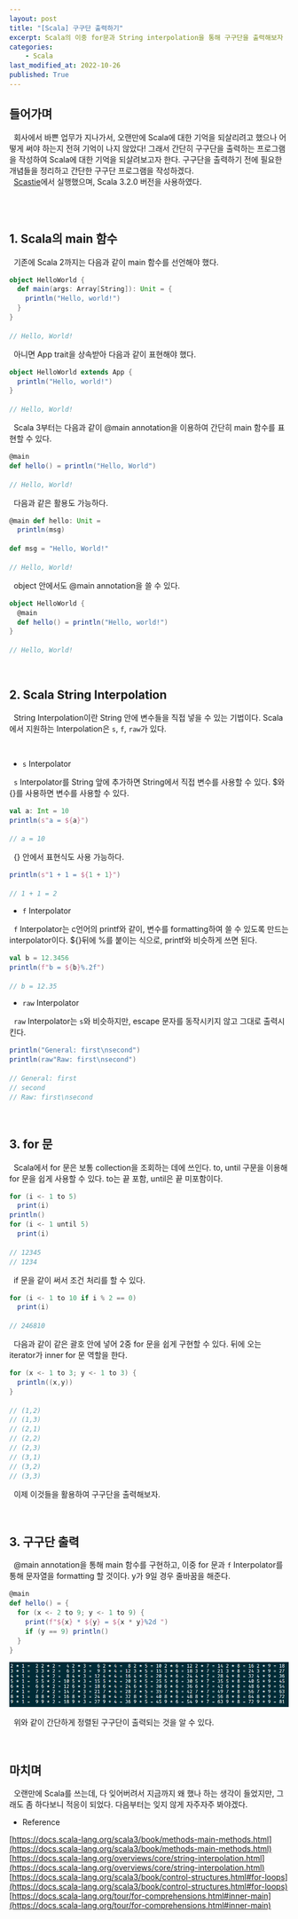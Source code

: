 ```yaml
---
layout: post
title: "[Scala] 구구단 출력하기"
excerpt: Scala의 이중 for문과 String interpolation을 통해 구구단을 출력해보자
categories:
    - Scala
last_modified_at: 2022-10-26
published: True
---
```


## 들어가며

&nbsp; 회사에서 바쁜 업무가 지나가서, 오랜만에 Scala에 대한 기억을 되살리려고 했으나 어떻게 써야 하는지 전혀 기억이 나지 않았다! 그래서 간단히 구구단을 출력하는 프로그램을 작성하여 Scala에 대한 기억을 되살려보고자 한다. 구구단을 출력하기 전에 필요한 개념들을 정리하고 간단한 구구단 프로그램을 작성하겠다.
<br/>
&nbsp; [Scastie](https://scastie.scala-lang.org/)에서 실행했으며, Scala 3.2.0 버전을 사용하였다.

<br/><br/>

## 1. Scala의 main 함수

&nbsp; 기존에 Scala 2까지는 다음과 같이 main 함수를 선언해야 했다.
```scala
object HelloWorld {
  def main(args: Array[String]): Unit = {
    println("Hello, world!")
  }
}

// Hello, World!
```
&nbsp; 아니면 App trait을 상속받아 다음과 같이 표현해야 했다.
```scala
object HelloWorld extends App {
  println("Hello, world!")
}

// Hello, World!
```

&nbsp; Scala 3부터는 다음과 같이 @main annotation을 이용하여 간단히 main 함수를 표현할 수 있다.
```scala
@main
def hello() = println("Hello, World")

// Hello, World!
```

&nbsp; 다음과 같은 활용도 가능하다.
```scala
@main def hello: Unit =
  println(msg)

def msg = "Hello, World!"

// Hello, World!
```

&nbsp; object 안에서도 @main annotation을 쓸 수 있다.
```scala
object HelloWorld {
  @main
  def hello() = println("Hello, world!")
}

// Hello, World!
```

<br/>

## 2. Scala String Interpolation

&nbsp; String Interpolation이란 String 안에 변수들을 직접 넣을 수 있는 기법이다. Scala에서 지원하는 Interpolation은 ```s```, ```f```, ```raw```가 있다.

<br/>

- ```s``` Interpolator

&nbsp; ```s``` Interpolator를 String 앞에 추가하면 String에서 직접 변수를 사용할 수 있다. $와 {}를 사용하면 변수를 사용할 수 있다.

```scala
val a: Int = 10
println(s"a = ${a}")

// a = 10
```

&nbsp; {} 안에서 표현식도 사용 가능하다.

```scala
println(s"1 + 1 = ${1 + 1}")

// 1 + 1 = 2
```

- ```f``` Interpolator

&nbsp; ```f``` Interpolator는 c언어의 printf와 같이, 변수를 formatting하여 쓸 수 있도록 만드는 interpolator이다. ${}뒤에 %를 붙이는 식으로, printf와 비슷하게 쓰면 된다.

```scala
val b = 12.3456
println(f"b = ${b}%.2f")

// b = 12.35
```

- ```raw``` Interpolator

&nbsp; ```raw``` Interpolator는 ```s```와 비슷하지만, escape 문자를 동작시키지 않고 그대로 출력시킨다.

```scala
println("General: first\nsecond")
println(raw"Raw: first\nsecond")

// General: first
// second
// Raw: first\nsecond
```

<br/>

## 3. for 문

&nbsp; Scala에서 for 문은 보통 collection을 조회하는 데에 쓰인다. to, until 구문을 이용해 for 문을 쉽게 사용할 수 있다. to는 끝 포함, until은 끝 미포함이다.

```scala
for (i <- 1 to 5)
  print(i)
println()
for (i <- 1 until 5)
  print(i)

// 12345
// 1234
```

&nbsp; if 문을 같이 써서 조건 처리를 할 수 있다.

```scala
for (i <- 1 to 10 if i % 2 == 0)
  print(i)

// 246810
```

&nbsp; 다음과 같이 같은 괄호 안에 넣어 2중 for 문을 쉽게 구현할 수 있다. 뒤에 오는 iterator가 inner for 문 역할을 한다.

```scala
for (x <- 1 to 3; y <- 1 to 3) {
  println((x,y))
}

// (1,2)
// (1,3)
// (2,1)
// (2,2)
// (2,3)
// (3,1)
// (3,2)
// (3,3)
```

&nbsp; 이제 이것들을 활용하여 구구단을 출력해보자.

<br/>

## 3. 구구단 출력

&nbsp; @main annotation을 통해 main 함수를 구현하고, 이중 for 문과 ```f``` Interpolator를 통해 문자열을 formatting 할 것이다. y가 9일 경우 줄바꿈을 해준다.

```scala
@main
def hello() = {
  for (x <- 2 to 9; y <- 1 to 9) {
    print(f"${x} * ${y} = ${x * y}%2d ")
    if (y == 9) println()
  }
}
```

![구구단 결과](/images/9th/result_times-table.PNG)

&nbsp; 위와 같이 간단하게 정렬된 구구단이 출력되는 것을 알 수 있다.

<br/>

## 마치며

&nbsp; 오랜만에 Scala를 쓰는데, 다 잊어버려서 지금까지 왜 했나 하는 생각이 들었지만, 그래도 좀 하다보니 적응이 되었다. 다음부터는 잊지 않게 자주자주 봐야겠다.

- Reference

[https://docs.scala-lang.org/scala3/book/methods-main-methods.html](https://docs.scala-lang.org/scala3/book/methods-main-methods.html)<br/>
[https://docs.scala-lang.org/overviews/core/string-interpolation.html](https://docs.scala-lang.org/overviews/core/string-interpolation.html)<br/>
[https://docs.scala-lang.org/scala3/book/control-structures.html#for-loops](https://docs.scala-lang.org/scala3/book/control-structures.html#for-loops)<br/>
[https://docs.scala-lang.org/tour/for-comprehensions.html#inner-main](https://docs.scala-lang.org/tour/for-comprehensions.html#inner-main)

